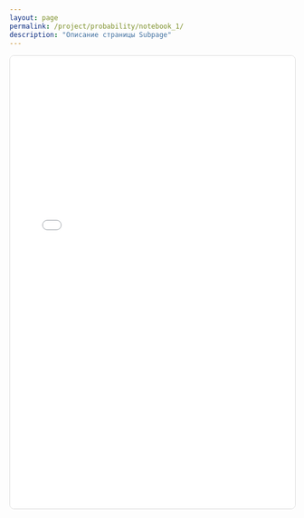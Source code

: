 ```yaml
---
layout: page
permalink: /project/probability/notebook_1/
description: "Описание страницы Subpage"
---
```


<iframe 
  src="/project/probability/jupyter/НаивныйБайес.html" 
  width="100%" 
  height="800"
  style="border: 1px solid #ddd; border-radius: 8px;"
  frameborder="0">
</iframe>
